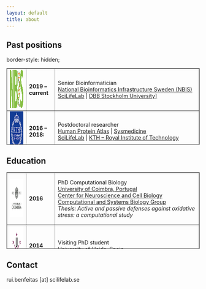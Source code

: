 ```yaml
---
layout: default
title: about
---
```


## Past positions
border-style: hidden; 
<table class="left" style="width: 100%; border-collapse: collapse; height: 200px;" border="1">
<tbody>
<tr style="height: 100px;">
<td style="width: 10%;">
	<img src="../includes/assets/img/logo/nbislogo-green.svg" width="100" height="100" /></td>
<td style="width: 15%;">
	<strong>2019 – current</strong></td>
<td style="width: 75%;">
	<p> Senior Bioinformatician<br />
	<a href="https://www.nbis.se/about/staff/rui-benfeitas/">National Bioinformatics Infrastructure Sweden (NBIS)</a><br />
	<a href="www.scilifelab.se">SciLifeLab</a> | <a href="https://www.dbb.su.se/">DBB Stockholm University]</a></p></td>
</tr>
<tr style="height: 100px;">
<td style="width: 10%;">
	<img src="../includes/assets/img/logo/KTH.png" width="100" height="100" /> </td>
<td style="width: 15%;">
	<strong>2016 – 2018:</strong></td>
<td style="width: 75%;">
	<p>Postdoctoral researcher<br />  
	<a href="https://www.proteinatlas.org/">Human Protein Atlas</a> | <a href="sysmedicine.com">Sysmedicine</a><br />
	<a href="www.scilifelab.se">SciLifeLab</a> | <a href="kth.se">KTH – Royal Institute of Technology</a></p></td>
</tr>
</tbody>
</table>



## Education
<table class="left" style="width: 100%; border-collapse: collapse; height: 200px;" border="1">
<tbody>
<tr style="height: 100px;">
	<td style="width: 10%;">
		<img src="../includes/assets/img/logo/UC.png" width="100" height="100" /></td>
	<td style="width: 15%;">
		<strong>2016</strong></td>
	<td style="width: 75%;">
		<p> PhD Computational Biology<br />
		<a href="https://www.uc.pt/fctuc">University of Coimbra, Portugal</a><br />
		<a href="http://www.cnbc.pt/">Center for Neuroscience and Cell Biology</a><br />
		<a href="http://www.cnbc.pt/research/department_group_show.asp?iddep=1947&idgrp=1310">Computational and Systems Biology Group</a><br />
		<em>Thesis: Active and passive defenses against oxidative stress: a computational study </em></p></td>
</tr>
<tr style="height: 100px;">
	<td style="width: 10%;">
		<img src="../includes/assets/img/logo/ULl.png" width="100" height="100" /></td>
	<td style="width: 15%;">
		<strong>2014</strong></td>
	<td style="width: 75%;">
		<p>Visiting PhD student<br />
		<a href="https://www.irblleida.org/en/research/14/systems-biology-and-statistical-methods-for-biomedical-research"> University of Lleida, Spain</a></p></td>
</tr>
<tr style="height: 100px;">
	<td style="width: 10%;">
		<img src="../includes/assets/img/logo/UL.png" width="100" height="100" /></td>
	<td style="width: 15%;">
		<strong>2011</strong></td>
	<td style="width: 75%;">
		<p>MSc Biochemistry<br />
		<a href="https://ciencias.ulisboa.pt/en"> University of Lisbon, Portugal</a><br/>
		<em>Thesis: The physiological role of peroxiredoxin 2 in human erythrocytes. A kinetic analysis.</em></p></td>
</tr>
<tr style="height: 100px;">
	<td style="width: 10%;">
		<img src="../includes/assets/img/logo/UC.png" width="100" height="100" /></td>
	<td style="width: 15%;">
		<strong>2008</strong></td>
	<td style="width: 75%;">
		<p>BSc Biology<br />
		<a href="https://www.uc.pt/fctuc"> University of Coimbra, Portugal</a></p></td>
</tr>

</tbody>
</table>



## Contact
rui.benfeitas [at] scilifelab.se